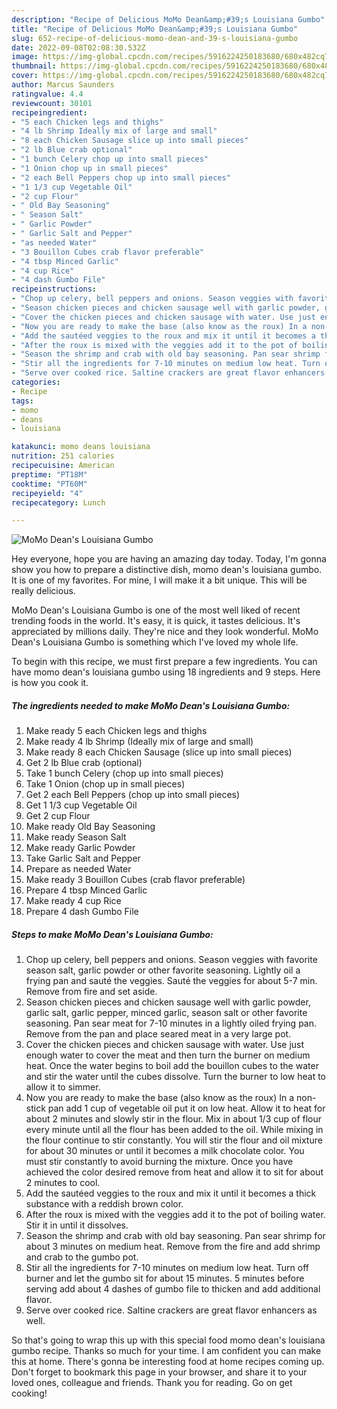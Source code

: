 ```yaml
---
description: "Recipe of Delicious MoMo Dean&amp;#39;s Louisiana Gumbo"
title: "Recipe of Delicious MoMo Dean&amp;#39;s Louisiana Gumbo"
slug: 652-recipe-of-delicious-momo-dean-and-39-s-louisiana-gumbo
date: 2022-09-08T02:08:30.532Z
image: https://img-global.cpcdn.com/recipes/5916224250183680/680x482cq70/momo-deans-louisiana-gumbo-recipe-main-photo.jpg
thumbnail: https://img-global.cpcdn.com/recipes/5916224250183680/680x482cq70/momo-deans-louisiana-gumbo-recipe-main-photo.jpg
cover: https://img-global.cpcdn.com/recipes/5916224250183680/680x482cq70/momo-deans-louisiana-gumbo-recipe-main-photo.jpg
author: Marcus Saunders
ratingvalue: 4.4
reviewcount: 30101
recipeingredient:
- "5 each Chicken legs and thighs"
- "4 lb Shrimp Ideally mix of large and small"
- "8 each Chicken Sausage slice up into small pieces"
- "2 lb Blue crab optional"
- "1 bunch Celery chop up into small pieces"
- "1 Onion chop up in small pieces"
- "2 each Bell Peppers chop up into small pieces"
- "1 1/3 cup Vegetable Oil"
- "2 cup Flour"
- " Old Bay Seasoning"
- " Season Salt"
- " Garlic Powder"
- " Garlic Salt and Pepper"
- "as needed Water"
- "3 Bouillon Cubes crab flavor preferable"
- "4 tbsp Minced Garlic"
- "4 cup Rice"
- "4 dash Gumbo File"
recipeinstructions:
- "Chop up celery, bell peppers and onions. Season veggies with favorite season salt, garlic powder or other favorite seasoning. Lightly oil a frying pan and sauté the veggies. Sauté the veggies for about 5-7 min. Remove from fire and set aside."
- "Season chicken pieces and chicken sausage well with garlic powder, garlic salt, garlic pepper, minced garlic, season salt or other favorite seasoning. Pan sear meat for 7-10 minutes in a lightly oiled frying pan. Remove from the pan and place seared meat in a very large pot."
- "Cover the chicken pieces and chicken sausage with water. Use just enough water to cover the meat and then turn the burner on medium heat. Once the water begins to boil add the bouillon cubes to the water and stir the water until the cubes dissolve. Turn the burner to low heat to allow it to simmer."
- "Now you are ready to make the base (also know as the roux) In a non-stick pan add 1 cup of vegetable oil put it on low heat. Allow it to heat for about 2 minutes and slowly stir in the flour. Mix in about 1/3 cup of flour every minute until all the flour has been added to the oil. While mixing in the flour continue to stir constantly. You will stir the flour and oil mixture for about 30 minutes or until it becomes a milk chocolate color. You must stir constantly to avoid burning the mixture. Once you have achieved the color desired remove from heat and allow it to sit for about 2 minutes to cool."
- "Add the sautéed veggies to the roux and mix it until it becomes a thick substance with a reddish brown color."
- "After the roux is mixed with the veggies add it to the pot of boiling water. Stir it in until it dissolves."
- "Season the shrimp and crab with old bay seasoning. Pan sear shrimp for about 3 minutes on medium heat. Remove from the fire and add shrimp and crab to the gumbo pot."
- "Stir all the ingredients for 7-10 minutes on medium low heat. Turn off burner and let the gumbo sit for about 15 minutes. 5 minutes before serving add about 4 dashes of gumbo file to thicken and add additional flavor."
- "Serve over cooked rice. Saltine crackers are great flavor enhancers as well."
categories:
- Recipe
tags:
- momo
- deans
- louisiana

katakunci: momo deans louisiana 
nutrition: 251 calories
recipecuisine: American
preptime: "PT18M"
cooktime: "PT60M"
recipeyield: "4"
recipecategory: Lunch

---
```



![MoMo Dean&#39;s Louisiana Gumbo](https://img-global.cpcdn.com/recipes/5916224250183680/680x482cq70/momo-deans-louisiana-gumbo-recipe-main-photo.jpg)

Hey everyone, hope you are having an amazing day today. Today, I'm gonna show you how to prepare a distinctive dish, momo dean&#39;s louisiana gumbo. It is one of my favorites. For mine, I will make it a bit unique. This will be really delicious.



MoMo Dean&#39;s Louisiana Gumbo is one of the most well liked of recent trending foods in the world. It's easy, it is quick, it tastes delicious. It's appreciated by millions daily. They're nice and they look wonderful. MoMo Dean&#39;s Louisiana Gumbo is something which I've loved my whole life.


To begin with this recipe, we must first prepare a few ingredients. You can have momo dean&#39;s louisiana gumbo using 18 ingredients and 9 steps. Here is how you cook it.

<!--inarticleads1-->

##### The ingredients needed to make MoMo Dean&#39;s Louisiana Gumbo:

1. Make ready 5 each Chicken legs and thighs
1. Make ready 4 lb Shrimp (Ideally mix of large and small)
1. Make ready 8 each Chicken Sausage (slice up into small pieces)
1. Get 2 lb Blue crab (optional)
1. Take 1 bunch Celery (chop up into small pieces)
1. Take 1 Onion (chop up in small pieces)
1. Get 2 each Bell Peppers (chop up into small pieces)
1. Get 1 1/3 cup Vegetable Oil
1. Get 2 cup Flour
1. Make ready  Old Bay Seasoning
1. Make ready  Season Salt
1. Make ready  Garlic Powder
1. Take  Garlic Salt and Pepper
1. Prepare as needed Water
1. Make ready 3 Bouillon Cubes (crab flavor preferable)
1. Prepare 4 tbsp Minced Garlic
1. Make ready 4 cup Rice
1. Prepare 4 dash Gumbo File




<!--inarticleads2-->

##### Steps to make MoMo Dean&#39;s Louisiana Gumbo:

1. Chop up celery, bell peppers and onions. Season veggies with favorite season salt, garlic powder or other favorite seasoning. Lightly oil a frying pan and sauté the veggies. Sauté the veggies for about 5-7 min. Remove from fire and set aside.
1. Season chicken pieces and chicken sausage well with garlic powder, garlic salt, garlic pepper, minced garlic, season salt or other favorite seasoning. Pan sear meat for 7-10 minutes in a lightly oiled frying pan. Remove from the pan and place seared meat in a very large pot.
1. Cover the chicken pieces and chicken sausage with water. Use just enough water to cover the meat and then turn the burner on medium heat. Once the water begins to boil add the bouillon cubes to the water and stir the water until the cubes dissolve. Turn the burner to low heat to allow it to simmer.
1. Now you are ready to make the base (also know as the roux) In a non-stick pan add 1 cup of vegetable oil put it on low heat. Allow it to heat for about 2 minutes and slowly stir in the flour. Mix in about 1/3 cup of flour every minute until all the flour has been added to the oil. While mixing in the flour continue to stir constantly. You will stir the flour and oil mixture for about 30 minutes or until it becomes a milk chocolate color. You must stir constantly to avoid burning the mixture. Once you have achieved the color desired remove from heat and allow it to sit for about 2 minutes to cool.
1. Add the sautéed veggies to the roux and mix it until it becomes a thick substance with a reddish brown color.
1. After the roux is mixed with the veggies add it to the pot of boiling water. Stir it in until it dissolves.
1. Season the shrimp and crab with old bay seasoning. Pan sear shrimp for about 3 minutes on medium heat. Remove from the fire and add shrimp and crab to the gumbo pot.
1. Stir all the ingredients for 7-10 minutes on medium low heat. Turn off burner and let the gumbo sit for about 15 minutes. 5 minutes before serving add about 4 dashes of gumbo file to thicken and add additional flavor.
1. Serve over cooked rice. Saltine crackers are great flavor enhancers as well.




So that's going to wrap this up with this special food momo dean&#39;s louisiana gumbo recipe. Thanks so much for your time. I am confident you can make this at home. There's gonna be interesting food at home recipes coming up. Don't forget to bookmark this page in your browser, and share it to your loved ones, colleague and friends. Thank you for reading. Go on get cooking!
